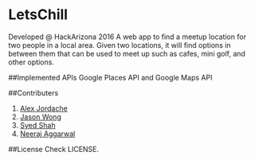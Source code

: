 # LetsChill
Developed @ HackArizona 2016
A web app to find a meetup location for two people in a local area. Given two locations, it will find options in between them that can be used to meet up such as cafes, mini golf, and other options.

##Implemented APIs
Google Places API and Google Maps API

##Contributers
1. [Alex Jordache](http://alexjordache.me)
2. [Jason Wong](http://jasonkcwong.com)
3. [Syed Shah](http://www.linkedin.com/in/syedzafarshah6)
4. [Neeraj Aggarwal](http://neerajaggarwal.com)

##License
Check LICENSE.
